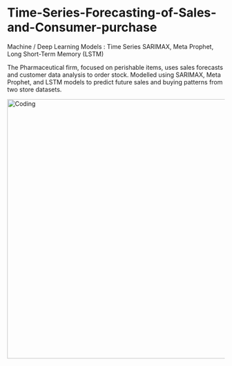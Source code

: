 # Time-Series-Forecasting-of-Sales-and-Consumer-purchase

 Machine / Deep Learning Models : Time Series SARIMAX, Meta Prophet, Long Short-Term Memory (LSTM) 
 
 The Pharmaceutical firm, focused on perishable items, uses sales forecasts and customer data analysis to order stock. Modelled using SARIMAX, Meta Prophet, and LSTM models to predict future sales and buying patterns from two store datasets.<br>

 <img align="center" alt="Coding" width="600" src="https://cdn.dribbble.com/users/3593/screenshots/2475280/linechart.gif">
